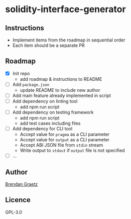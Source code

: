 # solidity-interface-generator

## Instructions

- Implement items from the roadmap in sequential order
- Each item should be a separate PR

## Roadmap

- [x] Init repo
  - add roadmap & instructions to README
- [ ] Add `package.json`
  - update README to include new author
- [ ] Add main feature already implemented in script
- [ ] Add dependency on linting tool
  - add npm run script
- [ ] Add dependency on testing framework
  - add npm run script
  - add test cases including files
- [ ] Add dependency for CLI tool
  - Accept value for `pragma` as a CLI parameter
  - Accept value for `output` as a CLI parameter
  - Accept ABI JSON file from `stdin` stream
  - Write output to `stdout` if `output` file is not specified
- [ ] ...

## Author

[Brendan Graetz](http://bguiz.com/)

## Licence

GPL-3.0
